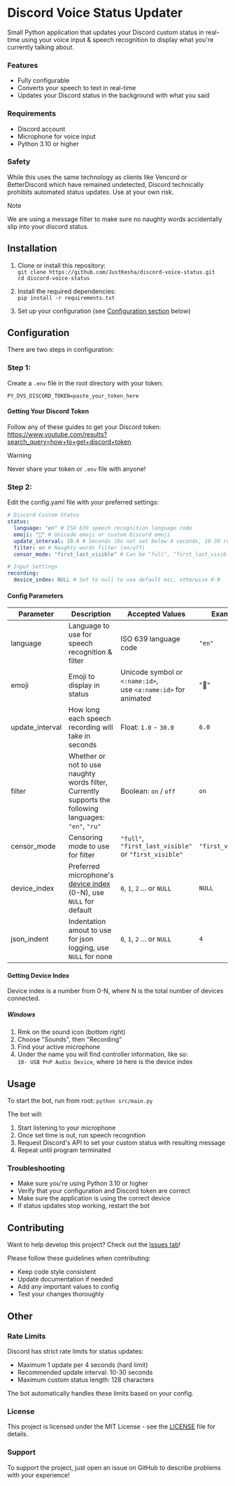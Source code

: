 # Discord Voice Status Updater

Small Python application that updates your Discord custom status in real-time using your voice input & speech recognition to display what you're currently talking about.

### Features

- Fully configurable
- Converts your speech to text in real-time
- Updates your Discord status in the background with what you said

### Requirements

- Discord account
- Microphone for voice input
- Python 3.10 or higher

### Safety

While this uses the same technology as clients like Vencord or BetterDiscord which have remained undetected, Discord technically prohibits automated status updates. Use at your own risk.

> [!NOTE]
> We are using a message filter to make sure no naughty words accidentally slip into your discord status.

## Installation

1. Clone or install this repository:<br>
`git clone https://github.com/JustKesha/discord-voice-status.git`<br>
`cd discord-voice-status`

2. Install the required dependencies:<br>
`pip install -r requirements.txt`

3. Set up your configuration (see [Configuration section](#configuration) below)

## Configuration

There are two steps in configuration:

### Step 1:

Create a `.env` file in the root directory with your token:
```env
PY_DVS_DISCORD_TOKEN=paste_your_token_here
```

#### Getting Your Discord Token

Follow any of these guides to get your Discord token:<br>
https://www.youtube.com/results?search_query=how+to+get+discord+token

> [!WARNING]
> Never share your token or `.env` file with anyone!

### Step 2:

Edit the config.yaml file with your preferred settings:

```yaml
# Discord Custom Status
status:
  language: "en" # ISO 639 speech recognition language code
  emoji: "💬" # Unicode emoji or custom Discord emoji
  update_interval: 10.0 # Seconds (Do not set below 4 seconds, 10-30 recommended)
  filter: on # Naughty words filter (on/off)
  censor_mode: "first_last_visible" # Can be "full", "first_last_visible" or "first_visible"

# Input Settings
recording:
  device_index: NULL # Set to null to use default mic, otherwise 0-N
```

#### Config Parameters

| Parameter | Description | Accepted Values | Example |
|-|-|-|-|
| language | Language to use for speech recognition & filter | ISO 639 language code | `"en"` |
| emoji | Emoji to display in status | Unicode symbol or `<:name:id>`,<br> use `<a:name:id>` for animated | "📢" |
| update_interval | How long each speech recording will take in seconds | Float: `1.0` - `30.0` | `6.0` |
| filter | Whether or not to use naughty words filter,<br>Currently supports the following languages: `"en"`, `"ru"` | Boolean: `on` / `off` | `on` |
| censor_mode | Censoring mode to use for filter | `"full"`, `"first_last_visible"` or `"first_visible"` | `"first_visible"` |
| device_index | Preferred microphone's [device index](#getting-device-index) (0-N), use `NULL` for default | `0`, `1`, `2` ... or `NULL` | `NULL` |
| json_indent | Indentation amout to use for json logging, use `NULL` for none | `0`, `1`, `2` ... or `NULL` | `4` |

#### Getting Device Index

Device index is a number from 0-N, where N is the total number of devices connected.

##### Windows

1. Rmk on the sound icon (bottom right)
2. Choose "Sounds", then "Recording"
3. Find your active microphone
4. Under the name you will find controller information, like so:<br>
   `10- USB PnP Audio Device`, where `10` here is the device index

## Usage

To start the bot, run from root:
`python src/main.py`

The bot will:
1. Start listening to your microphone
2. Once set time is out, run speech recognition
3. Request Discord's API to set your custom status with resulting message
4. Repeat until program terminated

### Troubleshooting

- Make sure you're using Python 3.10 or higher
- Verify that your configuration and Discord token are correct
- Make sure the application is using the correct device
- If status updates stop working, restart the bot

## Contributing

Want to help develop this project? Check out the [Issues tab](../../issues)!

Please follow these guidelines when contributing:
- Keep code style consistent
- Update documentation if needed
- Add any important values to config
- Test your changes thoroughly

## Other

### Rate Limits

Discord has strict rate limits for status updates:
- Maximum 1 update per 4 seconds (hard limit)
- Recommended update interval: 10-30 seconds
- Maximum custom status length: 128 characters

The bot automatically handles these limits based on your config.

### License

This project is licensed under the MIT License - see the [LICENSE](LICENSE) file for details.

### Support

To support the project, just open an issue on GitHub to describe problems with your experience!

